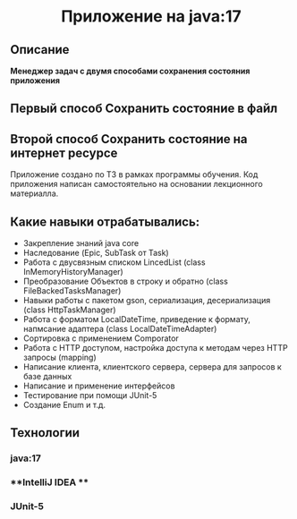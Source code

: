 <h1 align="center">Приложение на java:17</h1>

## Описание

**Менеджер задач с двумя способами сохранения состояния приложения**
## Первый способ **Сохранить состояние в файл**
## Второй способ **Сохранить состояние на интернет ресурсе**


Приложение создано по ТЗ в рамках программы обучения. Код приложения написан самостоятельно на основании лекционного материалла.

## Какие навыки отрабатывались:

- Закрепление знаний java core
- Наследование (Epic, SubTask от Task)
- Работа с двусвязным списком LincedList (class InMemoryHistoryManager)
- Преобразование Объектов в строку и обратно (class FileBackedTasksManager)
- Навыки работы с пакетом gson, сериализация, десериализация (class HttpTaskManager)
- Работа с форматом LocalDateTime, приведение к формату, напмсание адаптера (class LocalDateTimeAdapter)
- Сортировка с применением Comporator
- Работа с HTTP доступом, настройка доступа к методам через HTTP запросы (mapping)
- Написание клиента, клиентского сервера, сервера для запросов к базе данных
- Написание и применение интерфейсов
- Тестирование при помощи JUnit-5
- Создание Enum и т.д.

## Технологии

### **java:17**
### **IntelliJ IDEA **
### **JUnit-5**
